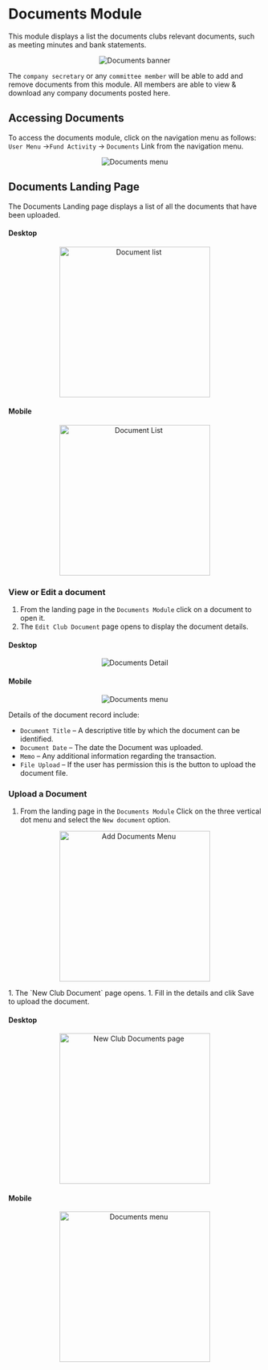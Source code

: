 
# Documents Module

This module displays a list the documents clubs relevant documents, such as meeting minutes and bank statements. 

<p align="center">
    <img src="images/5.0_Documents_banner.png" alt="Documents banner">
</p>

The `company secretary` or any `committee member` will be able to add and remove documents from this module. All members are able to view & download any company documents posted here.

## Accessing Documents

To access the documents module, click on the navigation menu as follows: `User Menu` ->`Fund Activity` -> `Documents` Link from the navigation menu.

<p align="center">
    <img src="images/5.0.1_Documents_Menu.png" alt="Documents menu">
</p>

## Documents Landing Page
The Documents Landing page displays a list of all the documents that have been uploaded.
<!-- tabs:start -->
#### **Desktop**
<p align="center">
    <img src="images/5.0.2_Documents.png"  width="300px" alt="Document list">
</p>

 #### **Mobile**
 <p align="center">
    <img src="images/5.0.2_Documents_Mobile.png"  width="300px" alt="Document List">
</p>
<!-- tabs:end -->


### View or Edit a document
1. From the landing page in the `Documents Module` click on a document to open it.
1. The `Edit Club Document` page opens to display the document details.

<!-- tabs:start -->
#### **Desktop**
<p align="center">
    <img src="images/5.0.3_Document_Detail.png" alt="Documents Detail">
</p>

#### **Mobile**
<p align="center">
    <img src="images/5.0.3_Document_Detail_Mobile.png" alt="Documents menu">
</p>
<!-- tabs:end -->

Details of the document record include:

- `Document Title` – A descriptive title by which the document can be identified.
- `Document Date` – The date the Document was uploaded.
- `Memo` – Any additional information regarding the transaction.
- `File Upload` – If the user has permission this is the button to upload the document file.


### Upload a Document
1. From the landing page in the `Documents Module` Click on the three vertical dot menu and select the `New document` option.
<p align="center">
    <img src="images/5.0.4_Add_Document_Menu.png"  width="300px" alt="Add Documents Menu">
</p>
1. The `New Club Document` page opens.
1. Fill in the details and clik Save to upload the document.

<!-- tabs:start -->
#### **Desktop**
<p align="center">
    <img src="images/5.0.4_Document_Upload.png"  width="300px" alt="New Club Documents page">
</p>

#### **Mobile**
<p align="center">
    <img src="images/5.0.4_Document_Upload_Mobile.png"  width="300px" alt="Documents menu">
</p>
<!-- tabs:end -->



